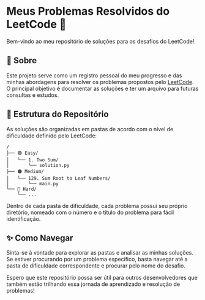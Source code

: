 # Meus Problemas Resolvidos do LeetCode 🚀

Bem-vindo ao meu repositório de soluções para os desafios do LeetCode!

## 🎯 Sobre

Este projeto serve como um registro pessoal do meu progresso e das minhas abordagens para resolver os problemas propostos pelo [LeetCode](https://leetcode.com/). O principal objetivo é documentar as soluções e ter um arquivo para futuras consultas e estudos.

## 📂 Estrutura do Repositório

As soluções são organizadas em pastas de acordo com o nível de dificuldade definido pelo LeetCode:

```
/
├── 🟢 Easy/
│   └── 1. Two Sum/
│       └── solution.py
├── 🟠 Medium/
│   └── 129. Sum Root to Leaf Numbers/
│       └── main.py
└── 🔴 Hard/
    └── ...
```

Dentro de cada pasta de dificuldade, cada problema possui seu próprio diretório, nomeado com o número e o título do problema para fácil identificação.

## ✨ Como Navegar

Sinta-se à vontade para explorar as pastas e analisar as minhas soluções. Se estiver procurando por um problema específico, basta navegar até a pasta de dificuldade correspondente e procurar pelo nome do desafio.

Espero que este repositório possa ser útil para outros desenvolvedores que também estão trilhando essa jornada de aprendizado e resolução de problemas!

